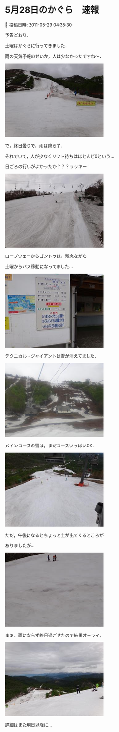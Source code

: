 # 5月28日のかぐら　速報

📅 投稿日時: 2011-05-29 04:35:30

予告どおり．





土曜はかぐらに行ってきました．


雨の天気予報のせいか，人は少なかったですね～．




![2d49b226983350f5f4e950e290a58e6f.jpg](images/2d49b226983350f5f4e950e290a58e6f.jpg)







で，終日曇りで，雨は降らず．


それでいて，人が少なくリフト待ちはほとんど0という…


日ごろの行いがよかったか？？？ラッキー！




![b673652e5709d6d3db33c6974f39d277.jpg](images/b673652e5709d6d3db33c6974f39d277.jpg)







ロープウェーからゴンドラは，残念ながら


土曜からバス移動になってました…




![b6fa9efef6b3b38f1721dcb57a101367.jpg](images/b6fa9efef6b3b38f1721dcb57a101367.jpg)







テクニカル・ジャイアントは雪が消えてました．




![61d4695183be775d88e5cf0d2a625d9d.jpg](images/61d4695183be775d88e5cf0d2a625d9d.jpg)







メインコースの雪は，まだコースいっぱいOK.




![91065c953fdf951924d4e9eeffc50c2f.jpg](images/91065c953fdf951924d4e9eeffc50c2f.jpg)







ただ，午後になるとちょっと土が出てくるところが


ありましたが…




![8873440f6c90bf9dd4d962a5217c26f5.jpg](images/8873440f6c90bf9dd4d962a5217c26f5.jpg)







まぁ，雨にならず終日過ごせたので結果オーライ．




![67733b47bad33fd47aae748e7f1240be.jpg](images/67733b47bad33fd47aae748e7f1240be.jpg)







詳細はまた明日以降に…

